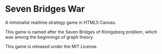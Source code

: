 Seven Bridges War
=================

A minimalist realtime strategy game in HTML5 Canvas.

This game is named after the Seven Bridges of Königsberg problem, which was among the beginnings of graph theory.

This game is released under the MIT License.
